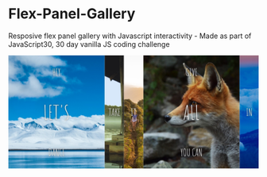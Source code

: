 # Flex-Panel-Gallery
Resposive flex panel gallery with Javascript interactivity - Made as part of JavaScript30, 30 day vanilla JS coding challenge

![Flex Panel Gallery Screenshot](./flex_panel.jpg)
